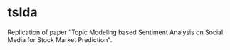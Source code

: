 # tslda
Replication of paper "Topic Modeling based Sentiment Analysis on Social Media for Stock Market Prediction".
